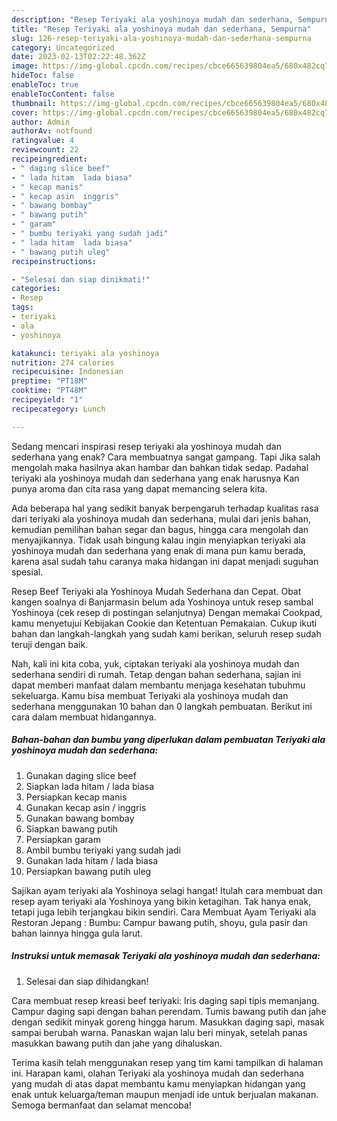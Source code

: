 ```yaml
---
description: "Resep Teriyaki ala yoshinoya mudah dan sederhana, Sempurna"
title: "Resep Teriyaki ala yoshinoya mudah dan sederhana, Sempurna"
slug: 126-resep-teriyaki-ala-yoshinoya-mudah-dan-sederhana-sempurna
category: Uncategorized
date: 2023-02-13T02:22:48.362Z
image: https://img-global.cpcdn.com/recipes/cbce665639804ea5/680x482cq70/teriyaki-ala-yoshinoya-mudah-dan-sederhana-foto-resep-utama.jpg
hideToc: false
enableToc: true
enableTocContent: false
thumbnail: https://img-global.cpcdn.com/recipes/cbce665639804ea5/680x482cq70/teriyaki-ala-yoshinoya-mudah-dan-sederhana-foto-resep-utama.jpg
cover: https://img-global.cpcdn.com/recipes/cbce665639804ea5/680x482cq70/teriyaki-ala-yoshinoya-mudah-dan-sederhana-foto-resep-utama.jpg
author: Admin
authorAv: notfound
ratingvalue: 4
reviewcount: 22
recipeingredient:
- " daging slice beef"
- " lada hitam  lada biasa"
- " kecap manis"
- " kecap asin  inggris"
- " bawang bombay"
- " bawang putih"
- " garam"
- " bumbu teriyaki yang sudah jadi"
- " lada hitam  lada biasa"
- " bawang putih uleg"
recipeinstructions:

- "Selesai dan siap dinikmati!"
categories:
- Resep
tags:
- teriyaki
- ala
- yoshinoya

katakunci: teriyaki ala yoshinoya 
nutrition: 274 calories
recipecuisine: Indonesian
preptime: "PT18M"
cooktime: "PT48M"
recipeyield: "1"
recipecategory: Lunch

---
```



Sedang mencari inspirasi resep teriyaki ala yoshinoya mudah dan sederhana yang enak? Cara membuatnya sangat gampang. Tapi Jika salah mengolah maka hasilnya akan hambar dan bahkan tidak sedap. Padahal teriyaki ala yoshinoya mudah dan sederhana yang enak harusnya Kan punya aroma dan cita rasa yang dapat memancing selera kita.


Ada beberapa hal yang sedikit banyak berpengaruh terhadap kualitas rasa dari teriyaki ala yoshinoya mudah dan sederhana, mulai dari jenis bahan, kemudian pemilihan bahan segar dan bagus, hingga cara mengolah dan menyajikannya. Tidak usah bingung kalau ingin menyiapkan teriyaki ala yoshinoya mudah dan sederhana yang enak di mana pun kamu berada, karena asal sudah tahu caranya maka hidangan ini dapat menjadi suguhan spesial.

Resep Beef Teriyaki ala Yoshinoya Mudah Sederhana dan Cepat. Obat kangen soalnya di Banjarmasin belum ada Yoshinoya untuk resep sambal Yoshinoya (cek resep di postingan selanjutnya) Dengan memakai Cookpad, kamu menyetujui Kebijakan Cookie dan Ketentuan Pemakaian. Cukup ikuti bahan dan langkah-langkah yang sudah kami berikan, seluruh resep sudah teruji dengan baik.


Nah, kali ini kita coba, yuk, ciptakan teriyaki ala yoshinoya mudah dan sederhana sendiri di rumah. Tetap dengan bahan sederhana, sajian ini dapat memberi manfaat dalam membantu menjaga kesehatan tubuhmu sekeluarga. Kamu bisa membuat Teriyaki ala yoshinoya mudah dan sederhana menggunakan 10 bahan dan 0 langkah pembuatan. Berikut ini cara dalam membuat hidangannya.

<!--inarticleads1-->

##### Bahan-bahan dan bumbu yang diperlukan dalam pembuatan Teriyaki ala yoshinoya mudah dan sederhana:

1. Gunakan  daging slice beef
1. Siapkan  lada hitam / lada biasa
1. Persiapkan  kecap manis
1. Gunakan  kecap asin / inggris
1. Gunakan  bawang bombay
1. Siapkan  bawang putih
1. Persiapkan  garam
1. Ambil  bumbu teriyaki yang sudah jadi
1. Gunakan  lada hitam / lada biasa
1. Persiapkan  bawang putih uleg


Sajikan ayam teriyaki ala Yoshinoya selagi hangat! Itulah cara membuat dan resep ayam teriyaki ala Yoshinoya yang bikin ketagihan. Tak hanya enak, tetapi juga lebih terjangkau bikin sendiri. Cara Membuat Ayam Teriyaki ala Restoran Jepang : Bumbu: Campur bawang putih, shoyu, gula pasir dan bahan lainnya hingga gula larut. 

<!--inarticleads2-->

##### Instruksi untuk memasak Teriyaki ala yoshinoya mudah dan sederhana:


1. Selesai dan siap dihidangkan!

Cara membuat resep kreasi beef teriyaki: Iris daging sapi tipis memanjang. Campur daging sapi dengan bahan perendam. Tumis bawang putih dan jahe dengan sedikit minyak goreng hingga harum. Masukkan daging sapi, masak sampai berubah warna. Panaskan wajan lalu beri minyak, setelah panas masukkan bawang putih dan jahe yang dihaluskan. 

Terima kasih telah menggunakan resep yang tim kami tampilkan di halaman ini. Harapan kami, olahan Teriyaki ala yoshinoya mudah dan sederhana yang mudah di atas dapat membantu kamu menyiapkan hidangan yang enak untuk keluarga/teman maupun menjadi ide untuk berjualan makanan. Semoga bermanfaat dan selamat mencoba!

